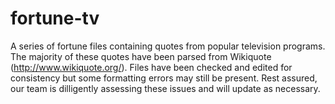 fortune-tv
==========

A series of fortune files containing quotes from popular television programs. The majority of these quotes have been parsed from Wikiquote (http://www.wikiquote.org/). Files have been checked and edited for consistency but some formatting errors may still be present. Rest assured, our team is dilligently assessing these issues and will update as necessary.
